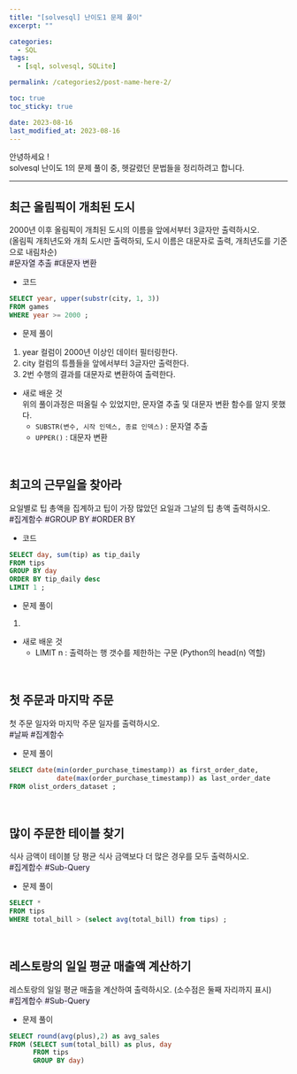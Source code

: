 ```yaml
---
title: "[solvesql] 난이도1 문제 풀이"
excerpt: ""

categories:
  - SQL
tags:
  - [sql, solvesql, SQLite]

permalink: /categories2/post-name-here-2/

toc: true
toc_sticky: true

date: 2023-08-16
last_modified_at: 2023-08-16
---
```

안녕하세요 !\
solvesql 난이도 1의 문제 풀이 중, 헷갈렸던 문법들을 정리하려고 합니다.

-----------------

## 최근 올림픽이 개최된 도시
2000년 이후 올림픽이 개최된 도시의 이름을 앞에서부터 3글자만 출력하시오.\
(올림픽 개최년도와 개최 도시만 출력하되, 도시 이름은 대문자로 출력, 개최년도를 기준으로 내림차순)\
<span style="background-color:#f5f0ff">\#문자열 추출 #대문자 변환</span>


* 코드
```sql
SELECT year, upper(substr(city, 1, 3))
FROM games
WHERE year >= 2000 ;
```

* 문제 풀이
1. year 컬럼이 2000년 이상인 데이터 필터링한다.
2. city 컬럼의 튜플들을 앞에서부터 3글자만 출력한다.
3. 2번 수행의 결과를 대문자로 변환하여 출력한다.

* 새로 배운 것\
위의 풀이과정은 떠올릴 수 있었지만, 문자열 추출 및 대문자 변환 함수를 알지 못했다.
	- `SUBSTR(변수, 시작 인덱스, 종료 인덱스)` : 문자열 추출
	- `UPPER()` : 대문자 변환
<br>

## 최고의 근무일을 찾아라
요일별로 팁 총액을 집계하고 팁이 가장 많았던 요일과 그날의 팁 총액 출력하시오.\
<span style="background-color:#f5f0ff">\#집계함수 #GROUP BY #ORDER BY</span>


* 코드
```sql  
SELECT day, sum(tip) as tip_daily
FROM tips
GROUP BY day
ORDER BY tip_daily desc
LIMIT 1 ;
```

* 문제 풀이
1. 


* 새로 배운 것
	- LIMIT n : 출력하는 행 갯수를 제한하는 구문 (Python의 head(n) 역할)

<br>

## 첫 주문과 마지막 주문
첫 주문 일자와 마지막 주문 일자를 출력하시오.\
<span style="background-color:#f5f0ff">\#날짜 #집계함수</span>


- 문제 풀이

```sql
SELECT date(min(order_purchase_timestamp)) as first_order_date,
			date(max(order_purchase_timestamp)) as last_order_date
FROM olist_orders_dataset ;
```

<br>

## 많이 주문한 테이블 찾기
식사 금액이 테이블 당 평균 식사 금액보다 더 많은 경우를 모두 출력하시오.\
<span style="background-color:#f5f0ff">\#집계합수 #Sub-Query</span>

- 문제 풀이

```sql
SELECT *
FROM tips
WHERE total_bill > (select avg(total_bill) from tips) ;
```

<br>

## 레스토랑의 일일 평균 매출액 계산하기
레스토랑의 일일 평균 매출을 계산하여 출력하시오. (소수점은 둘째 자리까지 표시)\
<span style="background-color:#f5f0ff">\#집계합수 #Sub-Query</span>

- 문제 풀이

```sql
SELECT round(avg(plus),2) as avg_sales
FROM (SELECT sum(total_bill) as plus, day 
      FROM tips 
      GROUP BY day)
```


